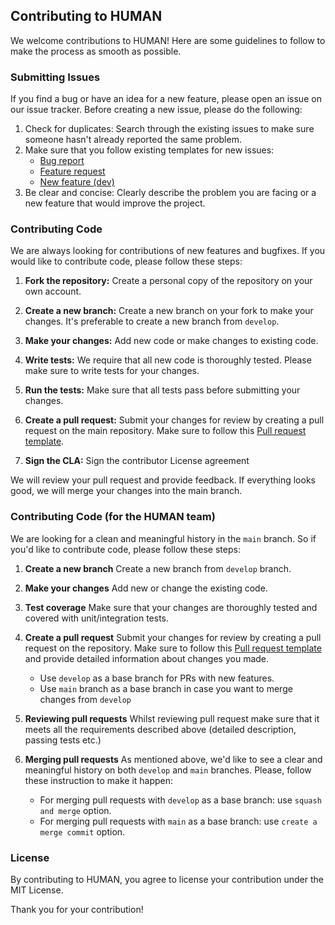 ## Contributing to HUMAN
We welcome contributions to HUMAN! Here are some guidelines to follow to make the process as smooth as possible.

### Submitting Issues
If you find a bug or have an idea for a new feature, please open an issue on our issue tracker. Before creating a new issue, please do the following:

1. Check for duplicates: Search through the existing issues to make sure someone hasn't already reported the same problem.
2. Make sure that you follow existing templates for new issues:
    * [Bug report](.github/ISSUE_TEMPLATE/bug_report.md)
    * [Feature request](.github/ISSUE_TEMPLATE/feature_request.md)
    * [New feature (dev)](.github/ISSUE_TEMPLATE/devs_feature_request.md)
3. Be clear and concise: Clearly describe the problem you are facing or a new feature that would improve the project.

### Contributing Code
We are always looking for contributions of new features and bugfixes. If you would like to contribute code, please follow these steps:

1. **Fork the repository:** Create a personal copy of the repository on your own account.

2. **Create a new branch:** Create a new branch on your fork to make your changes. It's preferable to create a new branch from `develop`.

3. **Make your changes:** Add new code or make changes to existing code.

4. **Write tests:** We require that all new code is thoroughly tested. Please make sure to write tests for your changes.

5. **Run the tests:** Make sure that all tests pass before submitting your changes.

6. **Create a pull request:** Submit your changes for review by creating a pull request on the main repository. Make sure to follow this [Pull request template](.github/PULL_REQUEST_TEMPLATE.md). 

7. **Sign the CLA:** Sign the contributor License agreement
   
We will review your pull request and provide feedback. If everything looks good, we will merge your changes into the main branch.

### Contributing Code (for the HUMAN team)
We are looking for a clean and meaningful history in the `main` branch. So if you'd like to contribute code, please follow these steps:

1. **Create a new branch** Create a new branch from `develop` branch.

2. **Make your changes** Add new or change the existing code.

3. **Test coverage** Make sure that your changes are thoroughly tested and covered with unit/integration tests.

4. **Create a pull request** Submit your changes for review by creating a pull request on the repository. Make sure to follow this [Pull request template](.github/PULL_REQUEST_TEMPLATE.md) and provide detailed information about changes you made. 
    * Use `develop` as a base branch for PRs with new features.
    * Use `main` branch as a base branch in case you want to merge changes from `develop`

5. **Reviewing pull requests** Whilst reviewing pull request make sure that it meets all the requirements described above (detailed description, passing tests etc.)

6. **Merging pull requests** As mentioned above, we'd like to see a clear and meaningful history on both `develop` and `main` branches. Please, follow these instruction to make it happen:
    * For merging pull requests with `develop` as a base branch: use `squash and merge` option.
    * For merging pull requests with `main` as a base branch: use `create a merge commit` option.

### License

By contributing to HUMAN, you agree to license your contribution under the MIT License.

Thank you for your contribution!
